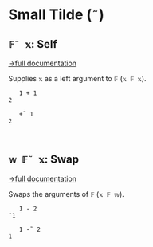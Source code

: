 # Small Tilde (`˜`)

## `𝔽˜ 𝕩`: Self
[→full documentation](https://mlochbaum.github.io/BQN/doc/swap.html)

Supplies `𝕩` as a left argument to `𝔽` (`𝕩 𝔽 𝕩`).

```bqn
   1 + 1
2

   +˜ 1
2



```
## `𝕨 𝔽˜ 𝕩`: Swap
[→full documentation](https://mlochbaum.github.io/BQN/doc/swap.html)

Swaps the arguments of `𝔽` (`𝕩 𝔽 𝕨`).

```bqn
   1 - 2
¯1

   1 -˜ 2
1
```
